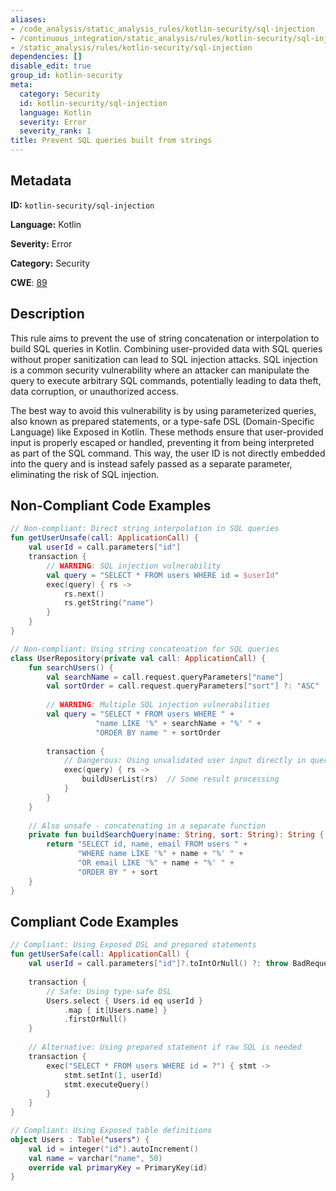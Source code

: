 ```yaml
---
aliases:
- /code_analysis/static_analysis_rules/kotlin-security/sql-injection
- /continuous_integration/static_analysis/rules/kotlin-security/sql-injection
- /static_analysis/rules/kotlin-security/sql-injection
dependencies: []
disable_edit: true
group_id: kotlin-security
meta:
  category: Security
  id: kotlin-security/sql-injection
  language: Kotlin
  severity: Error
  severity_rank: 1
title: Prevent SQL queries built from strings
---
```

<!--  SOURCED FROM https://github.com/DataDog/datadog-static-analyzer-rule-docs -->


## Metadata
**ID:** `kotlin-security/sql-injection`

**Language:** Kotlin

**Severity:** Error

**Category:** Security

**CWE**: [89](https://cwe.mitre.org/data/definitions/89.html)

## Description
This rule aims to prevent the use of string concatenation or interpolation to build SQL queries in Kotlin. Combining user-provided data with SQL queries without proper sanitization can lead to SQL injection attacks. SQL injection is a common security vulnerability where an attacker can manipulate the query to execute arbitrary SQL commands, potentially leading to data theft, data corruption, or unauthorized access.

The best way to avoid this vulnerability is by using parameterized queries, also known as prepared statements, or a type-safe DSL (Domain-Specific Language) like Exposed in Kotlin. These methods ensure that user-provided input is properly escaped or handled, preventing it from being interpreted as part of the SQL command. This way, the user ID is not directly embedded into the query and is instead safely passed as a separate parameter, eliminating the risk of SQL injection.

## Non-Compliant Code Examples
```kotlin
// Non-compliant: Direct string interpolation in SQL queries
fun getUserUnsafe(call: ApplicationCall) {
    val userId = call.parameters["id"]
    transaction {
        // WARNING: SQL injection vulnerability
        val query = "SELECT * FROM users WHERE id = $userId"
        exec(query) { rs ->  
            rs.next()
            rs.getString("name")
        }
    }
}

// Non-compliant: Using string concatenation for SQL queries
class UserRepository(private val call: ApplicationCall) {
    fun searchUsers() {
        val searchName = call.request.queryParameters["name"]
        val sortOrder = call.request.queryParameters["sort"] ?: "ASC"
        
        // WARNING: Multiple SQL injection vulnerabilities
        val query = "SELECT * FROM users WHERE " +
                   "name LIKE '%" + searchName + "%' " +
                   "ORDER BY name " + sortOrder
                   
        transaction {
            // Dangerous: Using unvalidated user input directly in query
            exec(query) { rs ->
                buildUserList(rs)  // Some result processing
            }
        }
    }
    
    // Also unsafe - concatenating in a separate function
    private fun buildSearchQuery(name: String, sort: String): String {
        return "SELECT id, name, email FROM users " +
               "WHERE name LIKE '%" + name + "%' " +
               "OR email LIKE '%" + name + "%' " +
               "ORDER BY " + sort
    }
}
```

## Compliant Code Examples
```kotlin
// Compliant: Using Exposed DSL and prepared statements
fun getUserSafe(call: ApplicationCall) {
    val userId = call.parameters["id"]?.toIntOrNull() ?: throw BadRequestException("Invalid ID")
    
    transaction {
        // Safe: Using type-safe DSL
        Users.select { Users.id eq userId }
            .map { it[Users.name] }
            .firstOrNull()
    }
    
    // Alternative: Using prepared statement if raw SQL is needed
    transaction {
        exec("SELECT * FROM users WHERE id = ?") { stmt ->
            stmt.setInt(1, userId)
            stmt.executeQuery()
        }
    }
}

// Compliant: Using Exposed table definitions
object Users : Table("users") {
    val id = integer("id").autoIncrement()
    val name = varchar("name", 50)
    override val primaryKey = PrimaryKey(id)
}
```
